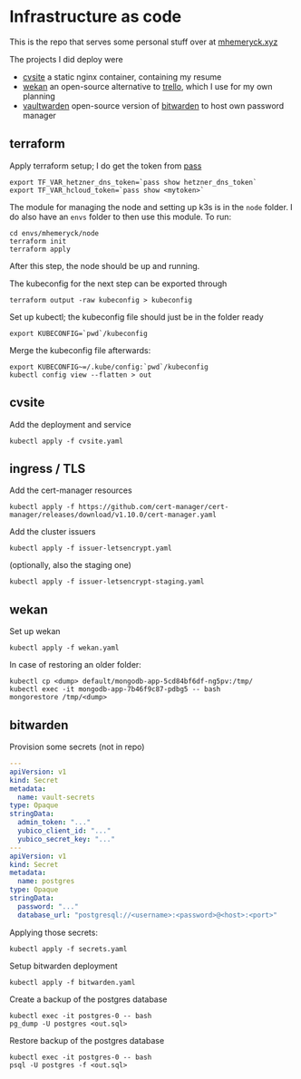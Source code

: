 # Infrastructure as code

This is the repo that serves some personal stuff over at [mhemeryck.xyz]

The projects I did deploy were

- [cvsite] a static nginx container, containing my resume
- [wekan] an open-source alternative to [trello], which I use for my own planning
- [vaultwarden] open-source version of [bitwarden] to host own password manager

[mhemeryck.xyz]: https://mhemeryck.xyz
[terraform]: https://terraform.io
[k3s]: https://k3s.io
[cvsite]: https://github.com/mhemeryck/cvsite
[wekan]: https://wekan.github.io/
[trello]: https://trello.com/
[bitwarden]: https://bitwarden.com/
[vaultwarden]: https://github.com/dani-garcia/vaultwarden

## terraform

Apply terraform setup; I do get the token from [pass]

    export TF_VAR_hetzner_dns_token=`pass show hetzner_dns_token`
    export TF_VAR_hcloud_token=`pass show <mytoken>`

The module for managing the node and setting up k3s is in the `node` folder.
I do also have an `envs` folder to then use this module.
To run:

    cd envs/mhemeryck/node
    terraform init
    terraform apply

After this step, the node should be up and running.

The kubeconfig for the next step can be exported through

    terraform output -raw kubeconfig > kubeconfig

Set up kubectl; the kubeconfig file should just be in the folder ready

    export KUBECONFIG=`pwd`/kubeconfig

Merge the kubeconfig file afterwards:

    export KUBECONFIG~=/.kube/config:`pwd`/kubeconfig
    kubectl config view --flatten > out

[pass]: https://www.passwordstore.org/

## cvsite

Add the deployment and service

    kubectl apply -f cvsite.yaml

## ingress / TLS

Add the cert-manager resources

    kubectl apply -f https://github.com/cert-manager/cert-manager/releases/download/v1.10.0/cert-manager.yaml

Add the cluster issuers

    kubectl apply -f issuer-letsencrypt.yaml

(optionally, also the staging one)

    kubectl apply -f issuer-letsencrypt-staging.yaml

## wekan

Set up wekan

    kubectl apply -f wekan.yaml

In case of restoring an older <dump> folder:

    kubectl cp <dump> default/mongodb-app-5cd84bf6df-ng5pv:/tmp/
    kubectl exec -it mongodb-app-7b46f9c87-pdbg5 -- bash
    mongorestore /tmp/<dump>

## bitwarden

Provision some secrets (not in repo)

```yaml
---
apiVersion: v1
kind: Secret
metadata:
  name: vault-secrets
type: Opaque
stringData:
  admin_token: "..."
  yubico_client_id: "..."
  yubico_secret_key: "..."
---
apiVersion: v1
kind: Secret
metadata:
  name: postgres
type: Opaque
stringData:
  password: "..."
  database_url: "postgresql://<username>:<password>@<host>:<port>"
```

Applying those secrets:

    kubectl apply -f secrets.yaml

Setup bitwarden deployment

    kubectl apply -f bitwarden.yaml

Create a backup of the postgres database

    kubectl exec -it postgres-0 -- bash
    pg_dump -U postgres <out.sql>

Restore backup of the postgres database

    kubectl exec -it postgres-0 -- bash
    psql -U postgres -f <out.sql>

